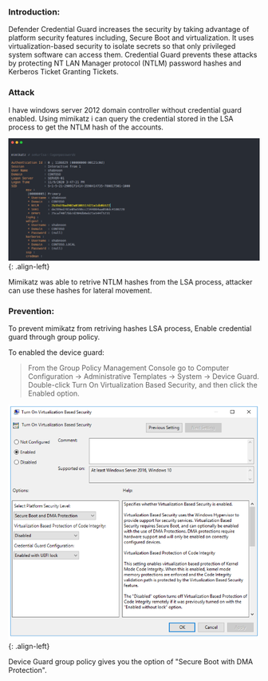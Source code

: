 ### Introduction:

Defender Credential Guard increases the security by taking advantage of platform security features including, Secure Boot and virtualization. It uses virtualization-based security to isolate secrets so that only privileged system software can access them. Credential Guard prevents these attacks by protecting NT LAN Manager protocol (NTLM) password hashes and Kerberos Ticket Granting Tickets. 

### Attack
I have windows server 2012 domain controller without credential guard enabled. Using mimikatz i can query the credential stored in the LSA process to get the NTLM hash of the accounts.

![source-01](/img/mimikatz1.PNG){: .align-left}

Mimikatz was able to retrive NTLM hashes from the LSA process, attacker can use these hashes for lateral movement.


### Prevention:

To prevent mimikatz from retriving  hashes LSA process, Enable credential guard through group policy.

To enabled the device guard: 
> From the Group Policy Management Console go to Computer Configuration -> Administrative Templates -> System -> Device Guard.
  Double-click Turn On Virtualization Based Security, and then click the Enabled option.

![source-01](/img/mimikatz2.PNG){: .align-left}

Device Guard group policy gives you the option of "Secure Boot with DMA Protection".
